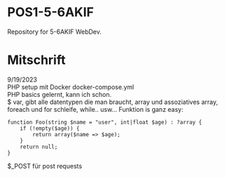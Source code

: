 # POS1-5-6AKIF
Repository for 5-6AKIF WebDev.

# Mitschrift
9/19/2023 \
PHP setup mit Docker docker-compose.yml \
PHP basics gelernt, kann ich schon. \
$ var, gibt alle datentypen die man braucht, array und assoziatives array, foreach und for schleife, while.. usw...
Funktion is ganz easy:
```
function Foo(string $name = "user", int|float $age) : ?array {
    if (!empty($age)) {
        return array($name => $age);
    }
    return null;
}
```

$_POST für post requests
